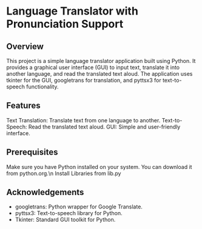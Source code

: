 # Language Translator with Pronunciation Support
## Overview
This project is a simple language translator application built using Python. It provides a graphical user interface (GUI) to input text, translate it into another language, and read the translated text aloud. The application uses tkinter for the GUI, googletrans for translation, and pyttsx3 for text-to-speech functionality.

## Features
Text Translation: Translate text from one language to another.
Text-to-Speech: Read the translated text aloud.
GUI: Simple and user-friendly interface.

## Prerequisites
Make sure you have Python installed on your system. You can download it from python.org.\n
Install Libraries from lib.py

## Acknowledgements
* googletrans: Python wrapper for Google Translate.
* pyttsx3: Text-to-speech library for Python.
* Tkinter: Standard GUI toolkit for Python.
